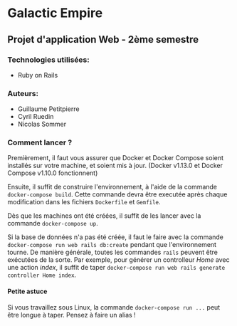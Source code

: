 # Galactic Empire

## Projet d'application Web - 2ème semestre

### Technologies utilisées:

* Ruby on Rails

### Auteurs:

* Guillaume Petitpierre
* Cyril Ruedin
* Nicolas Sommer

### Comment lancer ?

Premièrement, il faut vous assurer que Docker et Docker Compose soient installés sur votre machine, et soient mis à jour. (Docker v1.13.0 et Docker Compose v1.10.0 fonctionnent)

Ensuite, il suffit de construire l'environnement, à l'aide de la commande `docker-compose build`. Cette commande devra être executée après chaque modification dans les fichiers `Dockerfile` et `Gemfile`.

Dès que les machines ont été créées, il suffit de les lancer avec la commande `docker-compose up`.

Si la base de données n'a pas été créée, il faut le faire avec la commande `docker-compose run web rails db:create` pendant que l'environnement tourne. De manière générale, toutes les commandes `rails` peuvent être exécutées de la sorte. Par exemple, pour générer un controlleur _Home_ avec une action _index_, il suffit de taper `docker-compose run web rails generate controller Home index`.

#### Petite astuce

Si vous travaillez sous Linux, la commande `docker-compose run ...` peut être longue à taper. Pensez à faire un alias !
